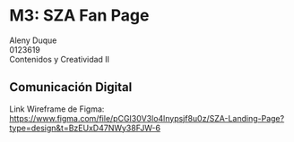 # M3: SZA Fan Page
Aleny Duque <br>
0123619 <br>
Contenidos y Creatividad II
## Comunicación Digital
Link Wireframe de Figma:<br>
https://www.figma.com/file/pCGI30V3lo4lnypsjf8u0z/SZA-Landing-Page?type=design&t=BzEUxD47NWy38FJW-6
